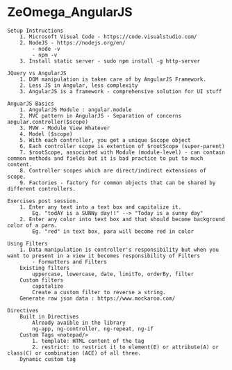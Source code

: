 # ZeOmega_AngularJS


    Setup Instructions
        1. Microsoft Visual Code - https://code.visualstudio.com/
        2. NodeJS - https://nodejs.org/en/
            - node -v
            - npm -v
        3. Install static server - sudo npm install -g http-server

    JQuery vs AngularJS
        1. DOM manipulation is taken care of by AngularJS Framework.
        2. Less JS in Angular, less complexity
        3. AngularJS is a framework - comprehensive solution for UI stuff

    AnguarJS Basics
        1. AngularJS Module : angular.module
        2. MVC pattern in AngularJS - Separation of concerns  angular.controller($scope)
        3. MVW - Module View Whatever
        4. Model ($scope)
        5. With each controller, you get a unique $scope object
        6. Each controller scope is extention of $rootScope (super-parent)
        7. $rootScope, associated with Module (module-level) - can contain common methods and fields but it is bad practice to put to much content.
        8. Controller scopes which are direct/indirect extensions of scope.
        9. Factories - factory for common objects that can be shared by different controllers.

    Exercises post session.
        1. Enter any text into a text box and capitalize it. 
            Eg. "todAY is a SUNNy day!!" --> "Today is a sunny day"
        2. Enter any color into text box and that should become background color of a para.
            Eg. "red" in text box, para will become red in color

    Using Filters 
        1. Data manipulation is controller's responsibility but when you want to present in a view it becomes responsibility of Filters
            - Formatters and Filters
        Existing filters
            uppercase, lowercase, date, limitTo, orderBy, filter
        Custom filters
            capitalize
            Create a custom filter to reverse a string.
        Generate raw json data : https://www.mockaroo.com/

    Directives
        Built in Directives 
            Already avaible in the library
            ng-app, ng-controller, ng-repeat, ng-if
        Custom Tags <notepad/>
            1. template: HTML content of the tag
            2. restrict: to restrict it to element(E) or attribute(A) or class(C) or combination (ACE) of all three.
        Dynamic custom tag